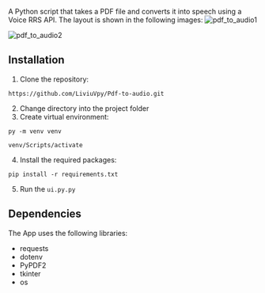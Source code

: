 A Python script that takes a PDF file and converts it into speech using a Voice RRS API.
The layout is shown in the following images:
![pdf_to_audio1](https://github.com/user-attachments/assets/cf29fd81-91dd-4034-a7bb-c2c58d9bb5e1)

![pdf_to_audio2](https://github.com/user-attachments/assets/cf137949-4e7a-4bd2-9582-000583a496ab)


## Installation
1. Clone the repository: 
```
https://github.com/LiviuVpy/Pdf-to-audio.git
```
2. Change directory into the project folder
3. Create virtual environment: 
```
py -m venv venv
``` 
```
venv/Scripts/activate
```
4. Install the required packages: 
```
pip install -r requirements.txt
```
5. Run the `ui.py.py`

## Dependencies

The App uses the following libraries:

- requests
- dotenv
- PyPDF2
- tkinter
- os
